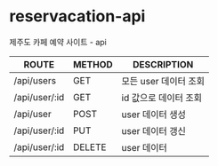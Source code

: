 # reservacation-api
제주도 카페 예약 사이트 - api

ROUTE | METHOD | DESCRIPTION
---|---|---
/api/users | GET | 모든 user 데이터 조회
/api/user/:id | GET | id 값으로 데이터 조회
/api/user | POST | user 데이터 생성
/api/user/:id | PUT | user 데이터 갱신
/api/user/:id | DELETE | user 데이터 
